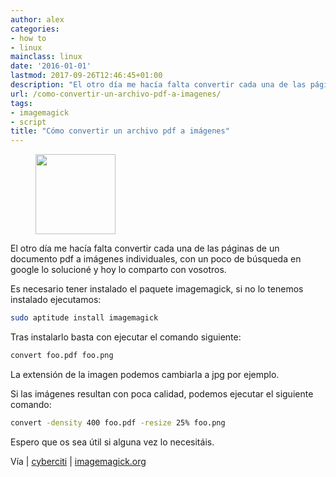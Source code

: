 ```yaml
---
author: alex
categories:
- how to
- linux
mainclass: linux
date: '2016-01-01'
lastmod: 2017-09-26T12:46:45+01:00
description: "El otro día me hacía falta convertir cada una de las páginas  de un documento pdf a imágenes individuales, con un poco de búsqueda en google  lo solucioné y hoy lo comparto con vosotros."
url: /como-convertir-un-archivo-pdf-a-imagenes/
tags:
- imagemagick
- script
title: "Cómo convertir un archivo pdf a imágenes"
---
```


<figure>
    <img sizes="(min-width: 128px) 128px, 100vw" on="tap:lightbox1" role="button" tabindex="0" layout="responsive" title="sh" src="/img/2012/07/sh1.png" alt="" width="128px" height="128px" />
</figure>

El otro día me hacía falta convertir cada una de las páginas de un documento pdf a imágenes individuales, con un poco de búsqueda en google lo solucioné y hoy lo comparto con vosotros.

Es necesario tener instalado el paquete imagemagick, si no lo tenemos instalado ejecutamos:

```bash
sudo aptitude install imagemagick
```

Tras instalarlo basta con ejecutar el comando siguiente:

```bash
convert foo.pdf foo.png
```

La extensión de la imagen podemos cambiarla a jpg por ejemplo.

Si las imágenes resultan con poca calidad, podemos ejecutar el siguiente comando:

```bash
convert -density 400 foo.pdf -resize 25% foo.png
```

Espero que os sea útil si alguna vez lo necesitáis.

Vía | <a href="http://www.cyberciti.biz/faq/howto-convert-a-pdf-file-to-an-image/" target="_blank">cyberciti</a> | <a href="http://www.imagemagick.org/discourse-server/viewtopic.php?f=10&t=13371" target="_blank">imagemagick.org</a>
